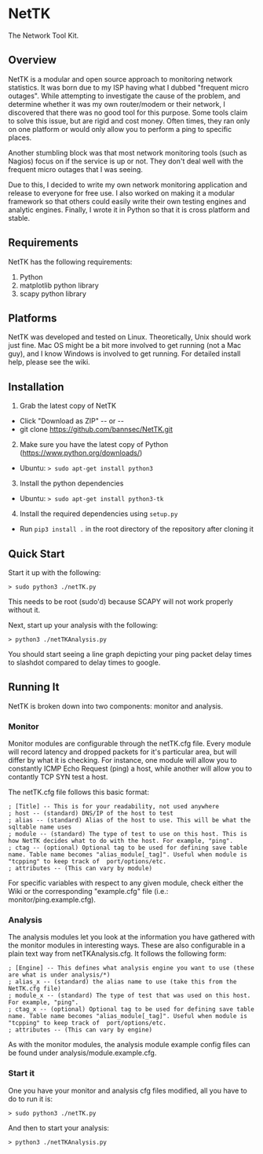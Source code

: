 NetTK
=====

The Network Tool Kit.

## Overview
NetTK is a modular and open source approach to monitoring network statistics. It was born due to my ISP having what I dubbed "frequent micro outages". While attempting to investigate the cause of the problem, and determine whether it was my own router/modem or their network, I discovered that there was no good tool for this purpose. Some tools claim to solve this issue, but are rigid and cost money. Often times, they ran only on one platform or would only allow you to perform a ping to specific places.

Another stumbling block was that most network monitoring tools (such as Nagios) focus on if the service is up or not. They don't deal well with the frequent micro outages that I was seeing.

Due to this, I decided to write my own network monitoring application and release to everyone for free use. I also worked on making it a modular framework so that others could easily write their own testing engines and analytic engines. Finally, I wrote it in Python so that it is cross platform and stable.

## Requirements
NetTK has the following requirements:

1. Python
2. matplotlib python library
3. scapy python library

## Platforms

NetTK was developed and tested on Linux. Theoretically, Unix should work just fine. Mac OS might be a bit more involved to get running (not a Mac guy), and I know Windows is involved to get running. For detailed install help, please see the wiki.

## Installation

1. Grab the latest copy of NetTK
  * Click "Download as ZIP" -- or --
  * git clone https://github.com/bannsec/NetTK.git
2. Make sure you have the latest copy of Python (https://www.python.org/downloads/)
  * Ubuntu: ```> sudo apt-get install python3```
3. Install the python dependencies
  * Ubuntu: ```> sudo apt-get install python3-tk```
4. Install the required dependencies using `setup.py`
  * Run `pip3 install .` in the root directory of the repository after cloning it

## Quick Start

Start it up with the following:

```shell
> sudo python3 ./netTK.py
```
This needs to be root (sudo'd) because SCAPY will not work properly without it.

Next, start up your analysis with the following:

```shell
> python3 ./netTKAnalysis.py
```

You should start seeing a line graph depicting your ping packet delay times to slashdot compared to delay times to google.

## Running It
NetTK is broken down into two components: monitor and analysis.

### Monitor

Monitor modules are configurable through the netTK.cfg file. Every module will record latency and dropped packets for it's particular area, but will differ by what it is checking. For instance, one module will allow you to constantly ICMP Echo Request (ping) a host, while another will allow you to contantly TCP SYN test a host.

The netTK.cfg file follows this basic format:

```
; [Title] -- This is for your readability, not used anywhere
; host -- (standard) DNS/IP of the host to test
; alias -- (standard) Alias of the host to use. This will be what the sqltable name uses
; module -- (standard) The type of test to use on this host. This is how NetTK decides what to do with the host. For example, "ping".
; ctag -- (optional) Optional tag to be used for defining save table name. Table name becomes "alias_module[_tag]". Useful when module is "tcpping" to keep track of  port/options/etc.
; attributes -- (This can vary by module)
```

For specific variables with respect to any given module, check either the Wiki or the corresponding "example.cfg" file (i.e.: monitor/ping.example.cfg).

### Analysis

The analysis modules let you look at the information you have gathered with the monitor modules in interesting ways. These are also configurable in a plain text way from netTKAnalysis.cfg. It follows the following form:

```
; [Engine] -- This defines what analysis engine you want to use (these are what is under analysis/*)
; alias_x -- (standard) the alias name to use (take this from the NetTK.cfg file)
; module_x -- (standard) The type of test that was used on this host. For example, "ping".
; ctag_x -- (optional) Optional tag to be used for defining save table name. Table name becomes "alias_module[_tag]". Useful when module is "tcpping" to keep track of  port/options/etc.
; attributes -- (This can vary by engine)
```

As with the monitor modules, the analysis module example config files can be found under analysis/module.example.cfg.

### Start it

One you have your monitor and analysis cfg files modified, all you have to do to run it is:

```shell
> sudo python3 ./netTK.py
```

And then to start your analysis:

```shell
> python3 ./netTKAnalysis.py
```
